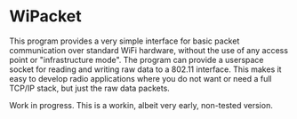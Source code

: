WiPacket
=========

This program provides a very simple interface for basic packet communication over standard WiFi hardware, without the use of any access point or "infrastructure mode". The program can provide a userspace socket for reading and writing raw data to a 802.11 interface. This makes it easy to develop radio applications where you do not want or need a full TCP/IP stack, but just the raw data packets.

Work in progress. This is a workin, albeit very early, non-tested version.